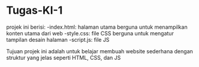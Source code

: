 # Tugas-KI-1

projek ini berisi:
-index.html: halaman utama berguna untuk menampilkan konten utama dari web 
-style.css: file CSS berguna untuk mengatur tampilan desain halaman
-script.js: file JS

Tujuan projek ini adalah untuk belajar membuah website sederhana dengan struktur yang jelas seperti HTML, CSS, dan JS
